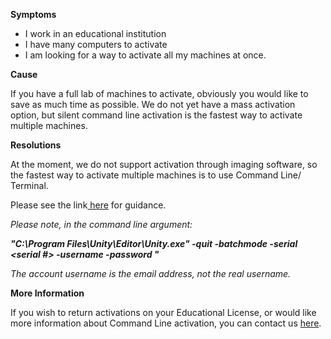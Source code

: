

**Symptoms**


- I work in an educational institution
- I have many computers to activate
- I am looking for a way to activate all my machines at once.



**Cause**



If you have a full lab of machines to activate, obviously you would like to save as much time as possible. We do not yet have a mass activation option, but silent command line activation is the fastest way to activate multiple machines.



**Resolutions**



At the moment, we do not support activation through imaging software, so the fastest way to activate multiple machines is to use Command Line/ Terminal.



Please see the link[ here](http://docs.unity3d.com/Manual/CommandLineArguments.html) for guidance.



*Please note, in the command line argument:*



***"C:\Program Files\Unity\Editor\Unity.exe" -quit -batchmode -serial <serial #> -username <account username> -password <password>"***



*The account username is the email address, not the real username.*



**More Information**



If you wish to return activations on your Educational License, or would like more information about Command Line activation, you can contact us [here](/hc/en-us/requests/new).





